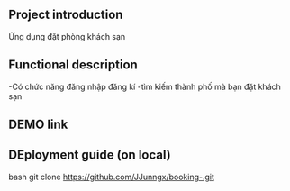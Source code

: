 ## Project introduction

Ứng dụng đặt phòng khách sạn

## Functional description

-Có chức năng đăng nhập đăng kí
-tìm kiếm thành phố mà bạn đặt khách sạn

## DEMO link

## DEployment guide (on local)

bash
git clone https://github.com/JJunngx/booking-.git
